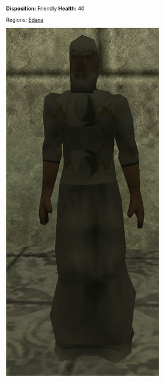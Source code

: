 **Disposition:** Friendly
**Health:** 40

Regions:
	[Edana](../../Regions/Edana.md)

![](../../articleassets/npc/npc-priestofurdual.png)
